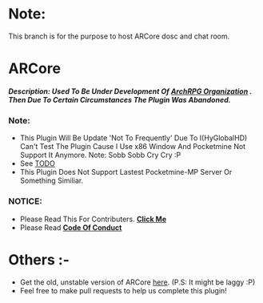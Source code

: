 # Note:
 This branch is for the purpose to host ARCore dosc and chat room.
 




# ARCore
##### Description: Used To Be Under Development Of [ArchRPG Organization](https://github.com/ArchRPG/) . Then Due To Certain Circumstances The Plugin Was Abandoned.

### Note:
- This Plugin Will Be Update 'Not To Frequently' Due To I(HyGlobalHD) Can't Test The Plugin Cause I Use x86 Window And Pocketmine Not Support It Anymore. Note: Sobb Sobb Cry Cry :P
- See [TODO](https://github.com/BackToAction/ARCore/blob/master/TODO.md)
- This Plugin Does Not Support Lastest Pocketmine-MP Server Or Something Similiar.

### NOTICE:
- Please Read This For Contributers. [__Click Me__](https://github.com/BackToAction/ARCore/blob/change/CONTRIBUTING.md)
- Please Read [__Code Of Conduct__](https://github.com/BackToAction/ARCore/blob/change/CODE_OF_CONDUCT.md)

# Others :-
- Get the old, unstable version of ARCore [here](https://github.com/ArchRPG/ArchCoreSystem/tree/Old-Core). (P.S: It might be laggy :P)
- Feel free to make pull requests to help us complete this plugin!
